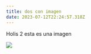 ```yaml
---
title: dos con imagen
date: 2023-07-12T22:24:57.318Z
---
```

H﻿olis 2 esta es una imagen

![](/img/image-14.png)